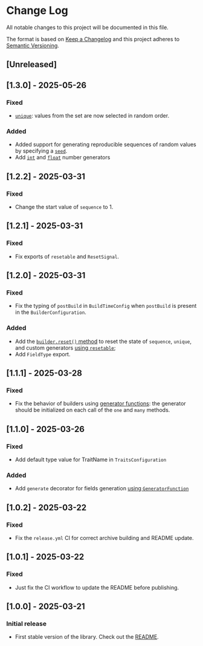 # Change Log
All notable changes to this project will be documented in this file.

The format is based on [Keep a Changelog](http://keepachangelog.com/)
and this project adheres to [Semantic Versioning](http://semver.org/).

## [Unreleased]

## [1.3.0] - 2025-05-26
### Fixed
- [`unique`](https://github.com/Stivooo/mimicry-js?tab=readme-ov-file#unique): values from the set are now selected in random order.

### Added
- Added support for generating reproducible sequences of random values by specifying a [`seed`](https://github.com/Stivooo/mimicry-js?tab=readme-ov-file#seed).
- Add [`int`](https://github.com/Stivooo/mimicry-js?tab=readme-ov-file#int) and [`float`](https://github.com/Stivooo/mimicry-js?tab=readme-ov-file#float) number generators

## [1.2.2] - 2025-03-31
### Fixed
- Change the start value of `sequence` to 1.

## [1.2.1] - 2025-03-31
### Fixed
- Fix exports of `resetable` and `ResetSignal`.

## [1.2.0] - 2025-03-31
### Fixed
- Fix the typing of `postBuild` in `BuildTimeConfig` when `postBuild` is present in the `BuilderConfiguration`.

### Added
- Add the [`builder.reset()` method](https://github.com/Stivooo/mimicry-js?tab=readme-ov-file#resetting-the-state-of-sequence-and-unique) to reset the state of `sequence`, `unique`, and custom generators [using `resetable`](https://github.com/Stivooo/mimicry-js?tab=readme-ov-file#implementation-of-state-reset);
- Add `FieldType` export.


## [1.1.1] - 2025-03-28
### Fixed
- Fix the behavior of builders using [generator functions](https://github.com/Stivooo/mimicry-js/tree/main?tab=readme-ov-file#using-generatorfunction-to-create-fields): the generator should be initialized on each call of the `one` and `many` methods.

## [1.1.0] - 2025-03-26
### Fixed
- Add default type value for TraitName in `TraitsConfiguration`

### Added
- Add `generate` decorator for fields generation [using `GeneratorFunction`](https://github.com/Stivooo/mimicry-js/tree/main?tab=readme-ov-file#using-generatorfunction-to-create-fields)

## [1.0.2] - 2025-03-22
### Fixed
- Fix the `release.yml` CI for correct archive building and README update.

## [1.0.1] - 2025-03-22
### Fixed
- Just fix the CI workflow to update the README before publishing.

## [1.0.0] - 2025-03-21
### Initial release
- First stable version of the library. Check out the [README](https://github.com/Stivooo/mimicry-js?tab=readme-ov-file#mimicry-js).
